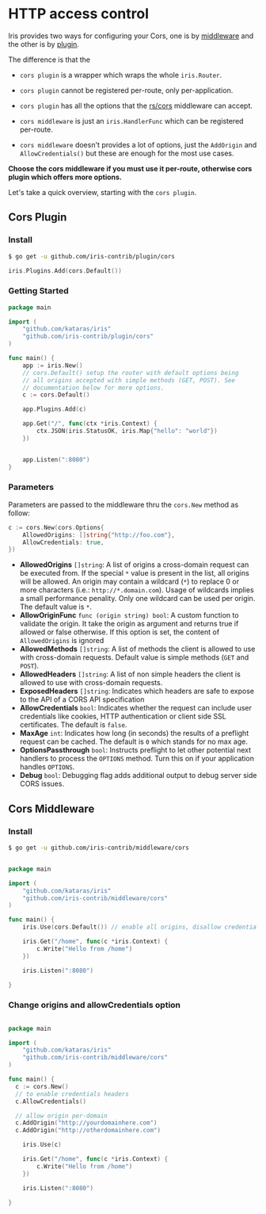 # HTTP access control

Iris provides two ways for configuring your Cors, one is by [middleware](https://github.com/iris-contrib/middleware/tree/master/cors)
 and the other is by [plugin](https://github.com/iris-contrib/plugin/tree/master/cors).
 
The difference is that the 
- `cors plugin` is a wrapper which wraps the whole `iris.Router`. 
- `cors plugin` cannot be registered per-route, only per-application.
- `cors plugin` has all the options that the [rs/cors](https://github.com/rs/cors) middleware can accept.


- `cors middleware` is just an `iris.HandlerFunc` which can be registered per-route.
- `cors middleware` doesn't provides a lot of options, just the `AddOrigin` and `AllowCredentials()` but these are enough for the most use cases.

**Choose the cors middleware if you must use it per-route, otherwise cors plugin which offers more options.**

Let's take a quick overview, starting with the `cors plugin`.


## Cors Plugin 

### Install

```sh
$ go get -u github.com/iris-contrib/plugin/cors
```


```go
iris.Plugins.Add(cors.Default())
```

### Getting Started

```go
package main

import (
    "github.com/kataras/iris"
    "github.com/iris-contrib/plugin/cors"
)

func main() {
    app := iris.New()
    // cors.Default() setup the router with default options being
    // all origins accepted with simple methods (GET, POST). See
    // documentation below for more options.
    c := cors.Default()

    app.Plugins.Add(c)

    app.Get("/", func(ctx *iris.Context) {
        ctx.JSON(iris.StatusOK, iris.Map{"hello": "world"})
    })


    app.Listen(":8080")
}
```

### Parameters

Parameters are passed to the middleware thru the `cors.New` method as follow:

```go
c := cors.New(cors.Options{
    AllowedOrigins: []string{"http://foo.com"},
    AllowCredentials: true,
})

```

* **AllowedOrigins** `[]string`: A list of origins a cross-domain request can be executed from. If the special `*` value is present in the list, all origins will be allowed. An origin may contain a wildcard (`*`) to replace 0 or more characters (i.e.: `http://*.domain.com`). Usage of wildcards implies a small performance penality. Only one wildcard can be used per origin. The default value is `*`.
* **AllowOriginFunc** `func (origin string) bool`: A custom function to validate the origin. It take the origin as argument and returns true if allowed or false otherwise. If this option is set, the content of `AllowedOrigins` is ignored
* **AllowedMethods** `[]string`: A list of methods the client is allowed to use with cross-domain requests. Default value is simple methods (`GET` and `POST`).
* **AllowedHeaders** `[]string`: A list of non simple headers the client is allowed to use with cross-domain requests.
* **ExposedHeaders** `[]string`: Indicates which headers are safe to expose to the API of a CORS API specification
* **AllowCredentials** `bool`: Indicates whether the request can include user credentials like cookies, HTTP authentication or client side SSL certificates. The default is `false`.
* **MaxAge** `int`: Indicates how long (in seconds) the results of a preflight request can be cached. The default is `0` which stands for no max age.
* **OptionsPassthrough** `bool`: Instructs preflight to let other potential next handlers to process the `OPTIONS` method. Turn this on if your application handles `OPTIONS`.
* **Debug** `bool`: Debugging flag adds additional output to debug server side CORS issues.


## Cors Middleware


### Install 

```sh
$ go get -u github.com/iris-contrib/middleware/cors
```

```go

package main

import (
	"github.com/kataras/iris"
	"github.com/iris-contrib/middleware/cors"
)

func main() {
	iris.Use(cors.Default()) // enable all origins, disallow credentials

	iris.Get("/home", func(c *iris.Context) {
		c.Write("Hello from /home")
	})

	iris.Listen(":8080")

}

```

### Change origins and allowCredentials option

```go

package main

import (
	"github.com/kataras/iris"
	"github.com/iris-contrib/middleware/cors"
)

func main() {
  c := cors.New()
  // to enable credentials headers
  c.AllowCredentials()

  // allow origin per-domain
  c.AddOrigin("http://yourdomainhere.com")
  c.AddOrigin("http://otherdomainhere.com")

	iris.Use(c)

	iris.Get("/home", func(c *iris.Context) {
		c.Write("Hello from /home")
	})

	iris.Listen(":8080")

}

```




